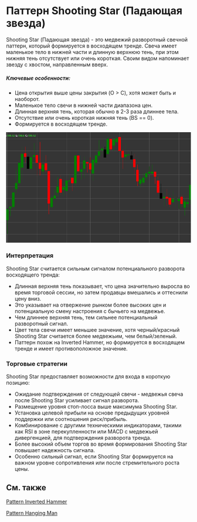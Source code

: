 # Паттерн Shooting Star (Падающая звезда)

Shooting Star (Падающая звезда) - это медвежий разворотный свечной паттерн, который формируется в восходящем тренде. Свеча имеет маленькое тело в нижней части и длинную верхнюю тень, при этом нижняя тень отсутствует или очень короткая. Своим видом напоминает звезду с хвостом, направленным вверх.

##### Ключевые особенности:

- Цена открытия выше цены закрытия (O > C), хотя может быть и наоборот.
- Маленькое тело свечи в нижней части диапазона цен.
- Длинная верхняя тень, которая обычно в 2-3 раза длиннее тела.
- Отсутствие или очень короткая нижняя тень (BS == 0).
- Формируется в восходящем тренде.

![Shooting Star Pattern](../../../images/shootingstarpattern.png)

### Интерпретация

Shooting Star считается сильным сигналом потенциального разворота восходящего тренда:

- Длинная верхняя тень показывает, что цена значительно выросла во время торговой сессии, но затем продавцы вмешались и оттеснили цену вниз.
- Это указывает на отвержение рынком более высоких цен и потенциальную смену настроения с бычьего на медвежье.
- Чем длиннее верхняя тень, тем сильнее потенциальный разворотный сигнал.
- Цвет тела свечи имеет меньшее значение, хотя черный/красный Shooting Star считается более медвежьим, чем белый/зеленый.
- Паттерн похож на Inverted Hammer, но формируется в восходящем тренде и имеет противоположное значение.

### Торговые стратегии

Shooting Star предоставляет возможности для входа в короткую позицию:

- Ожидание подтверждения от следующей свечи - медвежья свеча после Shooting Star усиливает сигнал разворота.
- Размещение уровня стоп-лосса выше максимума Shooting Star.
- Установка целевой прибыли на основе предыдущих уровней поддержки или соотношения риск/прибыль.
- Комбинирование с другими техническими индикаторами, такими как RSI в зоне перекупленности или MACD с медвежьей дивергенцией, для подтверждения разворота тренда.
- Более высокий объем торгов во время формирования Shooting Star повышает надежность сигнала.
- Особенно сильный сигнал, если Shooting Star формируется на важном уровне сопротивления или после стремительного роста цены.

## См. также

[Pattern Inverted Hammer](inverted_hammer.md)

[Pattern Hanging Man](hanging_man.md)
